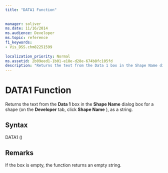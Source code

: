 ```yaml
---
title: "DATA1 Function"
 
 
manager: soliver
ms.date: 11/16/2014
ms.audience: Developer
ms.topic: reference
f1_keywords:
- Vis_DSS.chm82251599
 
localization_priority: Normal
ms.assetid: 2b09eed1-1b01-e18e-d28e-674b8fc105fd
description: "Returns the text from the Data 1 box in the Shape Name dialog box for a shape (on the Developer tab, click Shape Name ), as a string."
---
```


# DATA1 Function

Returns the text from the **Data 1** box in the **Shape Name** dialog box for a shape (on the **Developer** tab, click **Shape Name** ), as a string. 
  
## Syntax

DATA1 ()
  
## Remarks

If the box is empty, the function returns an empty string. 
  

